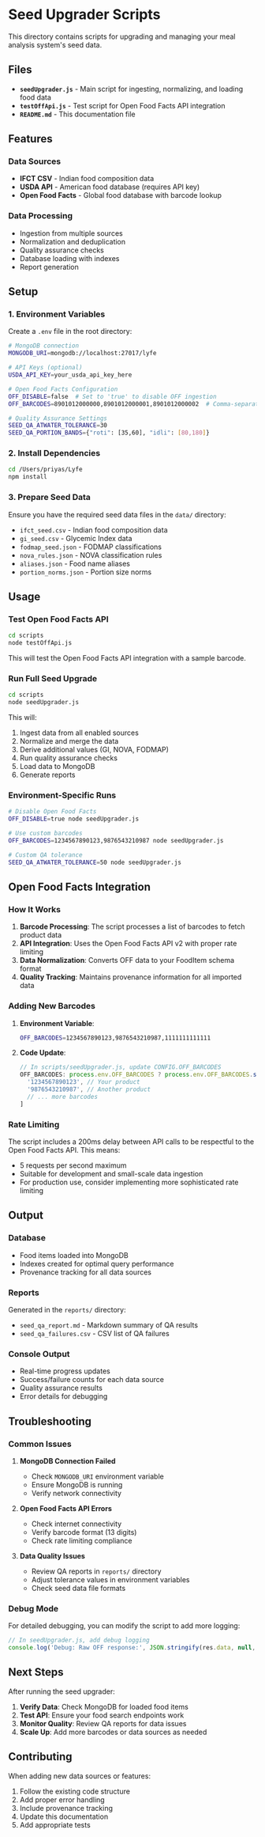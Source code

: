 # Seed Upgrader Scripts

This directory contains scripts for upgrading and managing your meal analysis system's seed data.

## Files

- **`seedUpgrader.js`** - Main script for ingesting, normalizing, and loading food data
- **`testOffApi.js`** - Test script for Open Food Facts API integration
- **`README.md`** - This documentation file

## Features

### Data Sources
- **IFCT CSV** - Indian food composition data
- **USDA API** - American food database (requires API key)
- **Open Food Facts** - Global food database with barcode lookup

### Data Processing
- Ingestion from multiple sources
- Normalization and deduplication
- Quality assurance checks
- Database loading with indexes
- Report generation

## Setup

### 1. Environment Variables

Create a `.env` file in the root directory:

```bash
# MongoDB connection
MONGODB_URI=mongodb://localhost:27017/lyfe

# API Keys (optional)
USDA_API_KEY=your_usda_api_key_here

# Open Food Facts Configuration
OFF_DISABLE=false  # Set to 'true' to disable OFF ingestion
OFF_BARCODES=8901012000000,8901012000001,8901012000002  # Comma-separated barcodes

# Quality Assurance Settings
SEED_QA_ATWATER_TOLERANCE=30
SEED_QA_PORTION_BANDS={"roti": [35,60], "idli": [80,180]}
```

### 2. Install Dependencies

```bash
cd /Users/priyas/Lyfe
npm install
```

### 3. Prepare Seed Data

Ensure you have the required seed data files in the `data/` directory:

- `ifct_seed.csv` - Indian food composition data
- `gi_seed.csv` - Glycemic Index data
- `fodmap_seed.json` - FODMAP classifications
- `nova_rules.json` - NOVA classification rules
- `aliases.json` - Food name aliases
- `portion_norms.json` - Portion size norms

## Usage

### Test Open Food Facts API

```bash
cd scripts
node testOffApi.js
```

This will test the Open Food Facts API integration with a sample barcode.

### Run Full Seed Upgrade

```bash
cd scripts
node seedUpgrader.js
```

This will:
1. Ingest data from all enabled sources
2. Normalize and merge the data
3. Derive additional values (GI, NOVA, FODMAP)
4. Run quality assurance checks
5. Load data to MongoDB
6. Generate reports

### Environment-Specific Runs

```bash
# Disable Open Food Facts
OFF_DISABLE=true node seedUpgrader.js

# Use custom barcodes
OFF_BARCODES=1234567890123,9876543210987 node seedUpgrader.js

# Custom QA tolerance
SEED_QA_ATWATER_TOLERANCE=50 node seedUpgrader.js
```

## Open Food Facts Integration

### How It Works

1. **Barcode Processing**: The script processes a list of barcodes to fetch product data
2. **API Integration**: Uses the Open Food Facts API v2 with proper rate limiting
3. **Data Normalization**: Converts OFF data to your FoodItem schema format
4. **Quality Tracking**: Maintains provenance information for all imported data

### Adding New Barcodes

1. **Environment Variable**:
   ```bash
   OFF_BARCODES=1234567890123,9876543210987,1111111111111
   ```

2. **Code Update**:
   ```javascript
   // In scripts/seedUpgrader.js, update CONFIG.OFF_BARCODES
   OFF_BARCODES: process.env.OFF_BARCODES ? process.env.OFF_BARCODES.split(',') : [
     '1234567890123', // Your product
     '9876543210987', // Another product
     // ... more barcodes
   ]
   ```

### Rate Limiting

The script includes a 200ms delay between API calls to be respectful to the Open Food Facts API. This means:
- 5 requests per second maximum
- Suitable for development and small-scale data ingestion
- For production use, consider implementing more sophisticated rate limiting

## Output

### Database
- Food items loaded into MongoDB
- Indexes created for optimal query performance
- Provenance tracking for all data sources

### Reports
Generated in the `reports/` directory:
- `seed_qa_report.md` - Markdown summary of QA results
- `seed_qa_failures.csv` - CSV list of QA failures

### Console Output
- Real-time progress updates
- Success/failure counts for each data source
- Quality assurance results
- Error details for debugging

## Troubleshooting

### Common Issues

1. **MongoDB Connection Failed**
   - Check `MONGODB_URI` environment variable
   - Ensure MongoDB is running
   - Verify network connectivity

2. **Open Food Facts API Errors**
   - Check internet connectivity
   - Verify barcode format (13 digits)
   - Check rate limiting compliance

3. **Data Quality Issues**
   - Review QA reports in `reports/` directory
   - Adjust tolerance values in environment variables
   - Check seed data file formats

### Debug Mode

For detailed debugging, you can modify the script to add more logging:

```javascript
// In seedUpgrader.js, add debug logging
console.log('Debug: Raw OFF response:', JSON.stringify(res.data, null, 2));
```

## Next Steps

After running the seed upgrader:

1. **Verify Data**: Check MongoDB for loaded food items
2. **Test API**: Ensure your food search endpoints work
3. **Monitor Quality**: Review QA reports for data issues
4. **Scale Up**: Add more barcodes or data sources as needed

## Contributing

When adding new data sources or features:

1. Follow the existing code structure
2. Add proper error handling
3. Include provenance tracking
4. Update this documentation
5. Add appropriate tests
